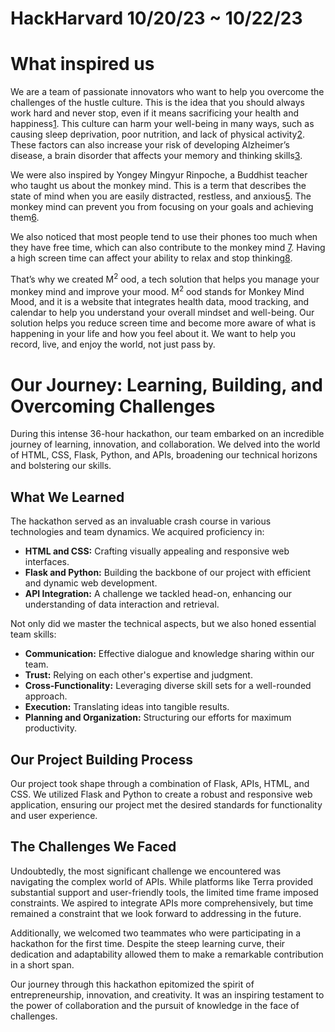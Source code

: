 # HackHarvard 10/20/23 ~ 10/22/23
# What inspired us
We are a team of passionate innovators who want to help you overcome the challenges of the hustle culture. This is the idea that you should always work hard and never stop, even if it means sacrificing your health and happiness[1](https://rightasrain.uwmedicine.org/life/work/hustle-culture). This culture can harm your well-being in many ways, such as causing sleep deprivation, poor nutrition, and lack of physical activity[2](https://www.bing.com/search?q=Bing+AI&showconv=1&FORM=hpcodx&ocid=msedgntp&cvid=876fa38075b34347a9f572d54897d660&ei=13). These factors can also increase your risk of developing Alzheimer’s disease, a brain disorder that affects your memory and thinking skills[3](https://www.nia.nih.gov/health/what-causes-alzheimers-disease#factors).

We were also inspired by Yongey Mingyur Rinpoche, a Buddhist teacher who taught us about the monkey mind. This is a term that describes the state of mind when you are easily distracted, restless, and anxious[5](https://www.stress.org/7-techniques-to-tame-monkey-mind). The monkey mind can prevent you from focusing on your goals and achieving them[6](https://www.psychologytoday.com/us/blog/the-empowerment-diary/201709/calming-the-monkey-mind).

We also noticed that most people tend to use their phones too much when they have free time, which can also contribute to the monkey mind [7](https://hms.harvard.edu/news/screen-time-brain). Having a high screen time can affect your ability to relax and stop thinking[8](https://scopeblog.stanford.edu/2022/12/09/screen-time-the-good-the-healthy-and-the-mind-numbing/).

That’s why we created M<sup>2</sup> ood, a tech solution that helps you manage your monkey mind and improve your mood. M<sup>2</sup> ood stands for Monkey Mind Mood, and it is a website that integrates health data, mood tracking, and calendar to help you understand your overall mindset and well-being. Our solution helps you reduce screen time and become more aware of what is happening in your life and how you feel about it. We want to help you record, live, and enjoy the world, not just pass by.

# **Our Journey: Learning, Building, and Overcoming Challenges**

During this intense 36-hour hackathon, our team embarked on an incredible journey of learning, innovation, and collaboration. We delved into the world of HTML, CSS, Flask, Python, and APIs, broadening our technical horizons and bolstering our skills. 

## **What We Learned**

The hackathon served as an invaluable crash course in various technologies and team dynamics. We acquired proficiency in:

- **HTML and CSS:** Crafting visually appealing and responsive web interfaces.
- **Flask and Python:** Building the backbone of our project with efficient and dynamic web development.
- **API Integration:** A challenge we tackled head-on, enhancing our understanding of data interaction and retrieval.

Not only did we master the technical aspects, but we also honed essential team skills:

- **Communication:** Effective dialogue and knowledge sharing within our team.
- **Trust:** Relying on each other's expertise and judgment.
- **Cross-Functionality:** Leveraging diverse skill sets for a well-rounded approach.
- **Execution:** Translating ideas into tangible results.
- **Planning and Organization:** Structuring our efforts for maximum productivity.

## **Our Project Building Process**

Our project took shape through a combination of Flask, APIs, HTML, and CSS. We utilized Flask and Python to create a robust and responsive web application, ensuring our project met the desired standards for functionality and user experience.

## **The Challenges We Faced**

Undoubtedly, the most significant challenge we encountered was navigating the complex world of APIs. While platforms like Terra provided substantial support and user-friendly tools, the limited time frame imposed constraints. We aspired to integrate APIs more comprehensively, but time remained a constraint that we look forward to addressing in the future.

Additionally, we welcomed two teammates who were participating in a hackathon for the first time. Despite the steep learning curve, their dedication and adaptability allowed them to make a remarkable contribution in a short span. 

Our journey through this hackathon epitomized the spirit of entrepreneurship, innovation, and creativity. It was an inspiring testament to the power of collaboration and the pursuit of knowledge in the face of challenges.
